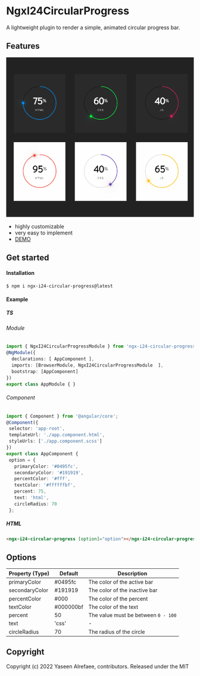 # NgxI24CircularProgress

 A lightweight plugin to render a simple, animated circular progress bar.
 
## Features
[![](https://raw.githubusercontent.com/yasref/ngx-i24-circular-progress-lib/master/demo/images/ngx-i24-circular-progress-lib.png)](https://stackblitz.com/edit/ngx-i24-circular-progress-demo)

* highly customizable
* very easy to implement
* [DEMO](https://stackblitz.com/edit/ngx-i24-circular-progress-demo)
## Get started
#### Installation
```
$ npm i ngx-i24-circular-progress@latest
```
#### Example
##### TS
###### Module
```typescript 
import { NgxI24CircularProgressModule } from 'ngx-i24-circular-progress';
@NgModule({
  declarations: [ AppComponent ],
  imports: [BrowserModule, NgxI24CircularProgressModule  ],
  bootstrap: [AppComponent]
})
export class AppModule { }
```
 ###### Component
 ```typescript 
import { Component } from '@angular/core';
@Component({
  selector: 'app-root',
  templateUrl: './app.component.html',
  styleUrls: ['./app.component.scss']
})
export class AppComponent {
  option = {
    primaryColor: '#0495fc',
    secondaryColor: '#191919',
    percentColor: '#fff',
    textColor: '#ffffffbf',
    percent: 75,
    text: 'html',
    circleRadius: 70
  };
```
##### HTML
```html 
<ngx-i24-circular-progress [option]="option"></ngx-i24-circular-progress>
``` 

## Options

| Property (Type) | Default | Description|
| - | - | - |
| primaryColor | #0495fc | The color of the active bar |
| secondaryColor | #191919 | The color of the inactive bar |
| percentColor | #000 | The color of the percent |
| textColor | #000000bf | The color of the text |
| percent | 50 | The value must be between `0 - 100` |
| text | 'css' | - |
| circleRadius | 70 | The radius of the circle |

## Copyright
Copyright (c) 2022 Yaseen Alrefaee, contributors. Released under the MIT

<!-- # NgxI24CircularProgressLib

This project was generated with [Angular CLI](https://github.com/angular/angular-cli) version 14.0.2.

## Development server

Run `ng serve` for a dev server. Navigate to `http://localhost:4200/`. The application will automatically reload if you change any of the source files.

## Code scaffolding

Run `ng generate component component-name` to generate a new component. You can also use `ng generate directive|pipe|service|class|guard|interface|enum|module`.

## Build

Run `ng build` to build the project. The build artifacts will be stored in the `dist/` directory.

## Running unit tests

Run `ng test` to execute the unit tests via [Karma](https://karma-runner.github.io).

## Running end-to-end tests

Run `ng e2e` to execute the end-to-end tests via a platform of your choice. To use this command, you need to first add a package that implements end-to-end testing capabilities.

## Further help

To get more help on the Angular CLI use `ng help` or go check out the [Angular CLI Overview and Command Reference](https://angular.io/cli) page. -->
